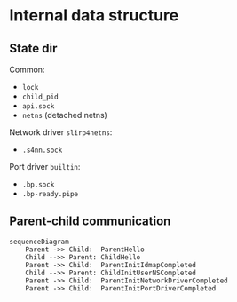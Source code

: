 # Internal data structure

## State dir
Common:
- `lock`
- `child_pid`
- `api.sock`
- `netns` (detached netns)

Network driver `slirp4netns`:
- `.s4nn.sock`

Port driver `builtin`:
- `.bp.sock`
- `.bp-ready.pipe`

## Parent-child communication

```mermaid
sequenceDiagram
	Parent ->> Child:  ParentHello
	Child -->> Parent: ChildHello
	Parent ->> Child:  ParentInitIdmapCompleted
	Child -->> Parent: ChildInitUserNSCompleted
	Parent ->> Child:  ParentInitNetworkDriverCompleted
	Parent ->> Child:  ParentInitPortDriverCompleted
```
